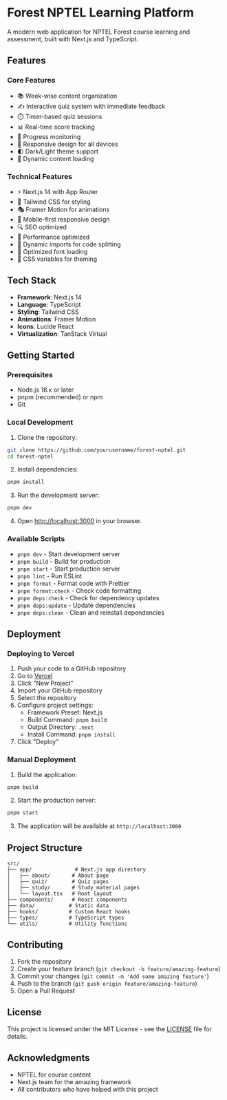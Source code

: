 # Forest NPTEL Learning Platform

A modern web application for NPTEL Forest course learning and assessment, built with Next.js and TypeScript.

## Features

### Core Features
- 📚 Week-wise content organization
- ✍️ Interactive quiz system with immediate feedback
- ⏱️ Timer-based quiz sessions
- 📊 Real-time score tracking
- 🎯 Progress monitoring
- 📱 Responsive design for all devices
- 🌓 Dark/Light theme support
- 🔄 Dynamic content loading

### Technical Features
- ⚡ Next.js 14 with App Router
- 🎨 Tailwind CSS for styling
- 🎭 Framer Motion for animations
- 📱 Mobile-first responsive design
- 🔍 SEO optimized
- 🚀 Performance optimized
- 🎯 Dynamic imports for code splitting
- 🔄 Optimized font loading
- 🎨 CSS variables for theming

## Tech Stack

- **Framework**: Next.js 14
- **Language**: TypeScript
- **Styling**: Tailwind CSS
- **Animations**: Framer Motion
- **Icons**: Lucide React
- **Virtualization**: TanStack Virtual

## Getting Started

### Prerequisites

- Node.js 18.x or later
- pnpm (recommended) or npm
- Git

### Local Development

1. Clone the repository:
```bash
git clone https://github.com/yourusername/forest-nptel.git
cd forest-nptel
```

2. Install dependencies:
```bash
pnpm install
```

3. Run the development server:
```bash
pnpm dev
```

4. Open [http://localhost:3000](http://localhost:3000) in your browser.

### Available Scripts

- `pnpm dev` - Start development server
- `pnpm build` - Build for production
- `pnpm start` - Start production server
- `pnpm lint` - Run ESLint
- `pnpm format` - Format code with Prettier
- `pnpm format:check` - Check code formatting
- `pnpm deps:check` - Check for dependency updates
- `pnpm deps:update` - Update dependencies
- `pnpm deps:clean` - Clean and reinstall dependencies

## Deployment

### Deploying to Vercel

1. Push your code to a GitHub repository
2. Go to [Vercel](https://vercel.com)
3. Click "New Project"
4. Import your GitHub repository
5. Select the repository
6. Configure project settings:
   - Framework Preset: Next.js
   - Build Command: `pnpm build`
   - Output Directory: `.next`
   - Install Command: `pnpm install`
7. Click "Deploy"

### Manual Deployment

1. Build the application:
```bash
pnpm build
```

2. Start the production server:
```bash
pnpm start
```

3. The application will be available at `http://localhost:3000`

## Project Structure

```
src/
├── app/              # Next.js app directory
│   ├── about/       # About page
│   ├── quiz/        # Quiz pages
│   ├── study/       # Study material pages
│   └── layout.tsx   # Root layout
├── components/      # React components
├── data/           # Static data
├── hooks/          # Custom React hooks
├── types/          # TypeScript types
└── utils/          # Utility functions
```

## Contributing

1. Fork the repository
2. Create your feature branch (`git checkout -b feature/amazing-feature`)
3. Commit your changes (`git commit -m 'Add some amazing feature'`)
4. Push to the branch (`git push origin feature/amazing-feature`)
5. Open a Pull Request

## License

This project is licensed under the MIT License - see the [LICENSE](LICENSE) file for details.

## Acknowledgments

- NPTEL for course content
- Next.js team for the amazing framework
- All contributors who have helped with this project